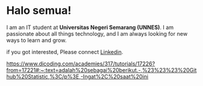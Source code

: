 # Halo semua! 

I am an IT student at **Universitas Negeri Semarang (UNNES)**. I am passionate about all things technology, and I am always looking for new ways to learn and grow.<br>

if you got interested, Please connect [Linkedin](https://www.linkedin.com/in/muhammad-nazih-2857151a3/).


https://www.dicoding.com/academies/317/tutorials/17226?from=17221#:~:text=adalah%20sebagai%20berikut.-,%23%23%23%20Github%20Statistic,%3C/p%3E,-Ingat%2C%20saat%20ini
